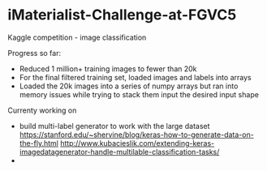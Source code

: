# iMaterialist-Challenge-at-FGVC5
Kaggle competition - image classification 

Progress so far:
- Reduced 1 million+ training images to fewer than 20k 
- For the final filtered training set, loaded images and labels into arrays
- Loaded the 20k images into a series of numpy arrays but ran into memory issues while trying to stack them input the desired input shape 

Currenty working on
- build multi-label generator to work with the large dataset 
  https://stanford.edu/~shervine/blog/keras-how-to-generate-data-on-the-fly.html
  http://www.kubacieslik.com/extending-keras-imagedatagenerator-handle-multilable-classification-tasks/
-
